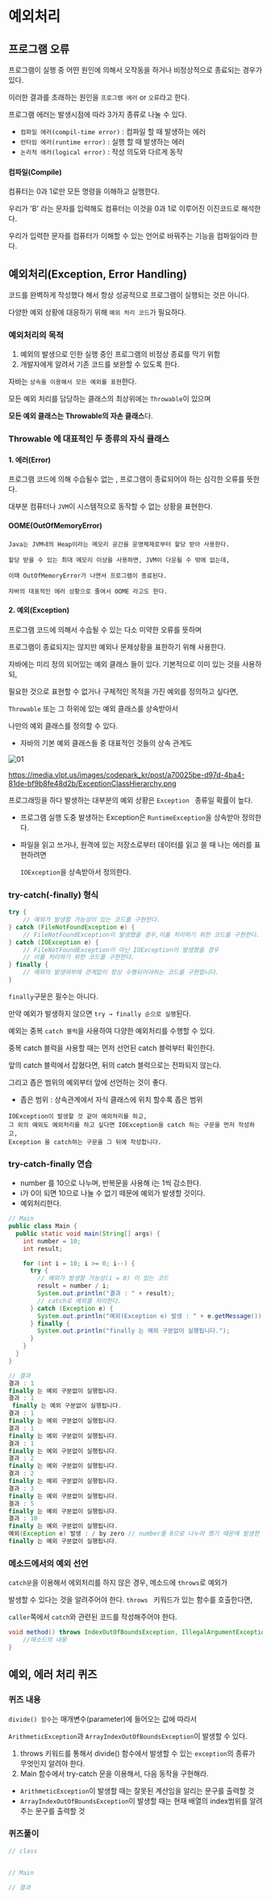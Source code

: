 # 예외처리
## 프로그램 오류
프로그램이 실행 중 어떤 원인에 의해서 오작동을 하거나 비정상적으로 종료되는 경우가 있다.

이러한 결과를 초래하는 원인을 ```프로그램 에러``` or ```오류```라고 한다.

프로그램 에러는 발생시점에 따라 3가지 종류로 나눌 수 있다.
- ```컴파일 에러(compil-time error)``` : 컴파일 할 때 발생하는 에러
- ```런타임 에러(runtime error)``` : 실행 할 때 발생하는 에러
- ```논리적 에러(logical error)``` : 작성 의도와 다르게 동작

#### 컴파일(Compile)
컴퓨터는 0과 1로만 모든 명령을 이해하고 실행한다.

우리가 'B' 라는 문자를 입력해도 컴퓨터는 이것을 0과 1로 이루어진 이진코드로 해석한다.

우리가 입력한 문자를 컴퓨터가 이해할 수 있는 언어로 바꿔주는 기능을 컴파일이라 한다.


## 예외처리(Exception, Error Handling)
코드를 완벽하게 작성했다 해서 항상 성공적으로 프로그램이 실행되는 것은 아니다.

다양한 예외 상황에 대응하기 위해 ```예외 처리 코드```가 필요하다.
### 예외처리의 목적
1. 예외의 발생으로 인한 실행 중인 프로그램의 비정상 종료를 막기 위함
2. 개발자에게 알려서 기존 코드를 보완할 수 있도록 한다.

자바는 ```상속을 이용해서 모든 예외를 표현```한다.

모든 예외 처리를 담당하는 클래스의 최상위에는 ```Throwable```이 있으며 

**모든 예외 클래스는 Throwable의 자손 클래스**다.

### Throwable 에 대표적인 두 종류의 자식 클래스
#### 1. 에러(Error)

프로그램 코드에 의해 수습될수 없는 , 프로그램이 종료되어야 하는 심각한 오류를 뜻한다.

대부분 컴퓨터나 ```JVM```이 시스템적으로 동작할 수 없는 상황을 표현한다.

#### OOME(OutOfMemoryError)
```
Java는 JVM내의 Heap이라는 메모리 공간을 운영체제로부터 할당 받아 사용한다.

할당 받을 수 있는 최대 메모리 이상을 사용하면, JVM이 다운될 수 밖에 없는데,

이때 OutOfMemoryError가 나면서 프로그램이 종료된다.

자바의 대표적인 에러 상황으로 줄여서 OOME 라고도 한다.
```

#### 2. 예외(Exception)
프로그램 코드에 의해서 수습될 수 있는 다소 미약한 오류를 뜻하며

프로그램이 종료되지는 않지만 예외나 문제상황을 표한하기 위해 사용한다.

자바에는 미리 정의 되어있는 예외 클래스 들이 있다. 기본적으로 이미 있는 것을 사용하되,

필요한 것으로 표현할 수 없거나 구체적인 목적을 가진 예외를 정의하고 싶다면,

```Throwable``` 또는 그 하위에 있는 예외 클래스를 상속받아서

나만의 예외 클래스를 정의할 수 있다.

- 자바의 기본 예외 클래스들 중 대표적인 것들의 상속 관계도

![01](https://user-images.githubusercontent.com/108924832/202237805-f001bdd8-6516-45fd-8510-3f5e9cd48705.PNG)


https://media.vlpt.us/images/codepark_kr/post/a70025be-d97d-4ba4-81de-bf9b8fe48d2b/ExceptionClassHierarchy.png

프로그래밍을 하다 발생하는 대부분의 예외 상황은 ```Exception ``` 종류일 확률이 높다.

- 프로그램 실행 도중 발생하는 Exception은 ```RuntimeException```을 상속받아 정의한다.

- 파일을 읽고 쓰거나, 원격에 있는 저장소로부터 데이터를 읽고 쓸 때 나는 에러를 표현하려면 

    ```IOException```을 상속받아서 정의한다.

### try-catch(-finally) 형식
```java
try {
    // 예외가 발생할 가능성이 있는 코드를 구현한다.
} catch (FileNotFoundException e) {
    // FileNotFoundException이 발생했을 경우,이를 처리하기 위한 코드를 구현한다.
} catch (IOException e) {
    // FileNotFoundException이 아닌 IOException이 발생했을 경우
    // 이를 처리하기 위한 코드를 구현한다.
} finally {
    // 예외의 발생여부에 관계없이 항상 수행되어야하는 코드를 구현합니다.
}
```
```finally```구문은 필수는 아니다.

만약 예외가 발생하지 않으면 ```try → finally 순으로 실행```된다.

예외는 중복 ```catch 블럭```을 사용하여 다양한 예외처리를 수행할 수 있다.

중복 catch 블럭을 사용할 때는 먼저 선언된 catch 블럭부터 확인한다.

앞의 catch 블럭에서 잡혔다면, 뒤의 catch 블럭으로는 전파되지 않는다.

그리고 좁은 범위의 예외부터 앞에 선언하는 것이 좋다.
- 좁은 범위 : 상속관계에서 자식 클래스에 위치 할수록 좁은 범위
```
IOException이 발생할 것 같아 예외처리를 하고, 
그 외의 예외도 예외처리를 하고 싶다면 IOException을 catch 하는 구문을 먼저 작성하고, 
Exception 을 catch하는 구문을 그 뒤에 작성합니다.
```

### try-catch-finally 연습
- number 를 10으로 나누며, 반복문을 사용해 i는 1씩 감소한다.
- i가 0이 되면 10으로 나눌 수 없기 떼문에 예외가 발생할 것이다.
- 예외처리한다.
```java
// Main
public class Main {
  public static void main(String[] args) {
    int number = 10;
    int result;

    for (int i = 10; i >= 0; i--) {
      try {
        // 예외가 발생할 가능성(i = 0) 이 있는 코드
        result = number / i;
        System.out.println("결과 : " + result);
        // catch로 예외를 처리한다.
      } catch (Exception e) {
        System.out.println("예외(Exception e) 발생 : " + e.getMessage());
      } finally {
        System.out.println("finally 는 예외 구분없이 실행됩니다.");
      }
    }
  }
}

// 결과
결과 : 1
finally 는 예외 구분없이 실행됩니다.
결과 : 1 
 finally 는 예외 구분없이 실행됩니다.
결과 : 1
finally 는 예외 구분없이 실행됩니다.
결과 : 1
finally 는 예외 구분없이 실행됩니다.
결과 : 1
finally 는 예외 구분없이 실행됩니다.
결과 : 2
finally 는 예외 구분없이 실행됩니다.
결과 : 2
finally 는 예외 구분없이 실행됩니다.
결과 : 3
finally 는 예외 구분없이 실행됩니다.
결과 : 5
finally 는 예외 구분없이 실행됩니다.
결과 : 10
finally 는 예외 구분없이 실행됩니다.
예외(Exception e) 발생 : / by zero // number를 0으로 나누려 했기 때문에 발생한 예외
finally 는 예외 구분없이 실행됩니다.
```

### 메소드에서의 예외 선언
```catch문```을 이용해서 에외처리를 하지 않은 경우, 메소드에 ```throws```로 예외가

발생할 수 있다는 것을 알려주어야 한다. ```throws ``` 키워드가 있는 함수를 호출한다면,

```caller```쪽에서 ```catch```와 관련된 코드를 작성해주어야 한다.
```java
void method() throws IndexOutOfBoundsException, IllegalArgumentException {
    //메소드의 내용
}
```

## 예외, 에러 처리 퀴즈
### 퀴즈 내용
```divide() 함수```는 매개변수(parameter)에 들어오는 값에 따라서 

```ArithmeticException```과 ```ArrayIndexOutOfBoundsException```이 발생할 수 있다.

1. throws 키워드를 통해서 divide() 함수에서 발생할 수 있는 
   ```exception```의 종류가 무엇인지 알려야 한다.
2. Main 함수에서 try-catch 문을 이용해서, 다음 동작을 구현해라.
- ```ArithmeticException```이 발생할 때는 잘못된 계산임을 알리는 문구를 출력할 것
- ```ArrayIndexOutOfBoundsException```이 발생할 때는 
  현재 배열의 index범위를 알려주는 문구를 출력할 것

### 퀴즈풀이
```java
// class


// Main

// 결과
```









